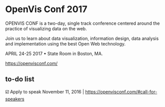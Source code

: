 # OpenVis Conf 2017

OPENVIS CONF is a two-day, single track conference centered around the practice of visualizing data on the web.

Join us to learn about data visualization, information design, data analysis and implementation using the best Open Web technology.

APRIL 24-25 2017 • State Room in Boston, MA.

https://openvisconf.com/


## to-do list

:ballot_box_with_check: Apply to speak November 11, 2016 | https://openvisconf.com/#call-for-speakers
